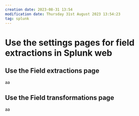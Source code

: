 ```yaml
---
creation date: 2023-08-31 13:54
modification date: Thursday 31st August 2023 13:54:23
tag: splunk
---
```

# Use the settings pages for field extractions in Splunk web

## Use the Field extractions page

aa
## Use the Field transformations page

aa